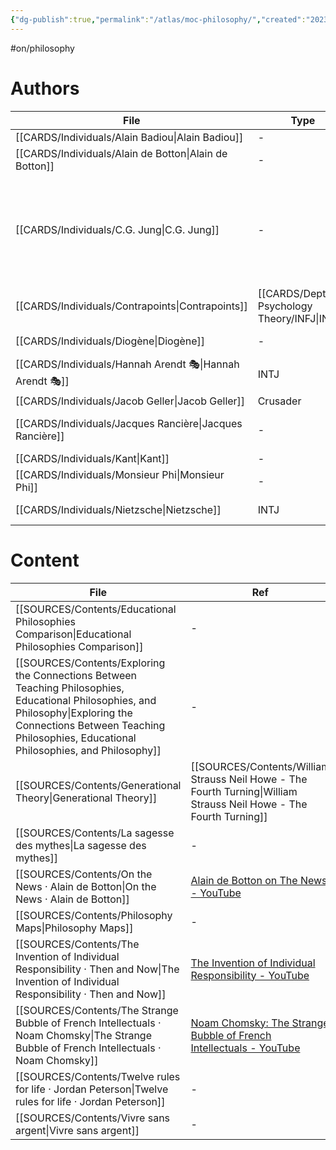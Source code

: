 ```yaml
---
{"dg-publish":true,"permalink":"/atlas/moc-philosophy/","created":"2023-02-18T15:16:26.544+01:00","updated":"2023-04-20T23:04:34.447+02:00"}
---
```


#on/philosophy

# Authors 
| File                                                        | Type                                            | ref                                                                                                                                                                                                                   |
| ----------------------------------------------------------- | ----------------------------------------------- | --------------------------------------------------------------------------------------------------------------------------------------------------------------------------------------------------------------------- |
| [[CARDS/Individuals/Alain Badiou\|Alain Badiou]]         | \-                                              | \-                                                                                                                                                                                                                    |
| [[CARDS/Individuals/Alain de Botton\|Alain de Botton]]   | \-                                              | [Alain de Botton on Romanticism - YouTube](https://youtu.be/sPOuIyEJnbE)                                                                                                                                              |
| [[CARDS/Individuals/C.G. Jung\|C.G. Jung]]               | \-                                              | <ul><li>[[SOURCES/Contents/CG Jung - Aion.md\\|Aion]]</li><li>[[SOURCES/Contents/Psychological Types.md\\|Psychological Types]]</li><li>[[SOURCES/Contents/C Jung-1962.md\\|Memories, Dreams, Reflections]]</li></ul> |
| [[CARDS/Individuals/Contrapoints\|Contrapoints]]         | [[CARDS/Depth Psychology Theory/INFJ\|INFJ]] | [ContraPoints - YouTube](https://www.youtube.com/@ContraPoints)                                                                                                                                                       |
| [[CARDS/Individuals/Diogène\|Diogène]]                   | \-                                              | Diogène le Cynique - Pensées et anecdotes                                                                                                                                                                             |
| [[CARDS/Individuals/Hannah Arendt 🎭\|Hannah Arendt 🎭]] | INTJ                                            | [Hannah Arendt (film) - Wikipedia](https://en.wikipedia.org/wiki/Hannah_Arendt_(film))                                                                                                                                |
| [[CARDS/Individuals/Jacob Geller\|Jacob Geller]]         | Crusader                                        | \-                                                                                                                                                                                                                    |
| [[CARDS/Individuals/Jacques Rancière\|Jacques Rancière]] | \-                                              | [Et si on arrêtait de prendre les gens pour des cons ? \| Les idées larges \| ARTE - YouTube](https://www.youtube.com/watch?v=A9kl3_vnXjI)                                                                            |
| [[CARDS/Individuals/Kant\|Kant]]                         | \-                                              | \-                                                                                                                                                                                                                    |
| [[CARDS/Individuals/Monsieur Phi\|Monsieur Phi]]         | \-                                              | \-                                                                                                                                                                                                                    |
| [[CARDS/Individuals/Nietzsche\|Nietzsche]]               | INTJ                                            | [Nietzsches insight for Ni and Si users \| C.S. Joseph](https://csjoseph.life/nietzsches-insight-for-ni-and-si-users/)                                                                                                |



# Content
| File                                                                                                                                                                                                                         | Ref                                                                                                                    |
| ---------------------------------------------------------------------------------------------------------------------------------------------------------------------------------------------------------------------------- | ---------------------------------------------------------------------------------------------------------------------- |
| [[SOURCES/Contents/Educational Philosophies Comparison\|Educational Philosophies Comparison]]                                                                                                                             | \-                                                                                                                     |
| [[SOURCES/Contents/Exploring the Connections Between Teaching Philosophies, Educational Philosophies, and Philosophy\|Exploring the Connections Between Teaching Philosophies, Educational Philosophies, and Philosophy]] | \-                                                                                                                     |
| [[SOURCES/Contents/Generational Theory\|Generational Theory]]                                                                                                                                                             | [[SOURCES/Contents/William Strauss Neil Howe - The Fourth Turning\|William Strauss Neil Howe - The Fourth Turning]] |
| [[SOURCES/Contents/La sagesse des mythes\|La sagesse des mythes]]                                                                                                                                                         | \-                                                                                                                     |
| [[SOURCES/Contents/On the News · Alain de Botton\|On the News · Alain de Botton]]                                                                                                                                         | [Alain de Botton on The News - YouTube](https://www.youtube.com/watch?v=SNr-AoFLjok&t=3s)                              |
| [[SOURCES/Contents/Philosophy Maps\|Philosophy Maps]]                                                                                                                                                                     | \-                                                                                                                     |
| [[SOURCES/Contents/The Invention of Individual Responsibility · Then and Now\|The Invention of Individual Responsibility · Then and Now]]                                                                                 | [The Invention of Individual Responsibility - YouTube](https://youtu.be/tp4FGAv2gks)                                   |
| [[SOURCES/Contents/The Strange Bubble of French Intellectuals · Noam Chomsky\|The Strange Bubble of French Intellectuals · Noam Chomsky]]                                                                                 | [Noam Chomsky: The Strange Bubble of French Intellectuals - YouTube](https://youtu.be/772WncdxCSw)                     |
| [[SOURCES/Contents/Twelve rules for life · Jordan Peterson\|Twelve rules for life · Jordan Peterson]]                                                                                                                     | \-                                                                                                                     |
| [[SOURCES/Contents/Vivre sans argent\|Vivre sans argent]]                                                                                                                                                                 | \-                                                                                                                     |
